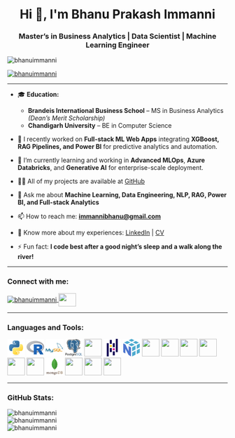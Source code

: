 <h1 align="center">Hi 👋, I'm Bhanu Prakash Immanni</h1>
<h3 align="center">Master’s in Business Analytics | Data Scientist | Machine Learning Engineer</h3>

<p align="left">
  <img src="https://komarev.com/ghpvc/?username=bhanuimmanni&label=Profile%20views&color=0e75b6&style=flat" alt="bhanuimmanni" />
</p>

<p align="left">
  <a href="https://github.com/ryo-ma/github-profile-trophy">
    <img src="https://github-profile-trophy.vercel.app/?username=bhanuimmanni" alt="bhanuimmanni" />
  </a>
</p>

---

- 🎓 **Education:**  
  - **Brandeis International Business School** – MS in Business Analytics *(Dean’s Merit Scholarship)*  
  - **Chandigarh University** – BE in Computer Science  

- 🔭 I recently worked on **Full-stack ML Web Apps** integrating **XGBoost, RAG Pipelines, and Power BI** for predictive analytics and automation.

- 🌱 I’m currently learning and working in **Advanced MLOps**, **Azure Databricks**, and **Generative AI** for enterprise-scale deployment.

- 👨‍💻 All of my projects are available at [GitHub](https://github.com/bpimmanni)

- 💬 Ask me about **Machine Learning, Data Engineering, NLP, RAG, Power BI, and Full-stack Analytics**

- 📫 How to reach me: **immannibhanu@gmail.com**

- 📄 Know more about my experiences: [LinkedIn](https://linkedin.com/in/bpimmanni) | [CV](#)

- ⚡ Fun fact: **I code best after a good night’s sleep and a walk along the river!**

---

<h3 align="left">Connect with me:</h3>
<p align="left">
<a href="https://linkedin.com/in/bhanuimmanni" target="blank">
<img align="center" src="https://raw.githubusercontent.com/rahuldkjain/github-profile-readme-generator/master/src/images/icons/Social/linked-in-alt.svg" alt="bhanuimmanni" height="30" width="40" />
</a>
<a href="https://www.leetcode.com/" target="blank">
<img align="center" src="https://raw.githubusercontent.com/rahuldkjain/github-profile-readme-generator/master/src/images/icons/Social/leet-code.svg" height="30" width="40" />
</a>
</p>

---

<h3 align="left">Languages and Tools:</h3>
<p align="left">
<a href="https://www.python.org" target="_blank"><img src="https://raw.githubusercontent.com/devicons/devicon/master/icons/python/python-original.svg" width="40" height="40"/></a>
<a href="https://www.r-project.org/" target="_blank"><img src="https://raw.githubusercontent.com/devicons/devicon/master/icons/r/r-original.svg" width="40" height="40"/></a>
<a href="https://www.mysql.com/" target="_blank"><img src="https://raw.githubusercontent.com/devicons/devicon/master/icons/mysql/mysql-original-wordmark.svg" width="40" height="40"/></a>
<a href="https://www.postgresql.org/" target="_blank"><img src="https://raw.githubusercontent.com/devicons/devicon/master/icons/postgresql/postgresql-original-wordmark.svg" width="40" height="40"/></a>
<a href="https://www.microsoft.com/en-us/sql-server" target="_blank"><img src="https://www.svgrepo.com/show/303229/microsoft-sql-server-logo.svg" width="40" height="40"/></a>
<a href="https://pandas.pydata.org/" target="_blank"><img src="https://raw.githubusercontent.com/devicons/devicon/master/icons/pandas/pandas-original.svg" width="40" height="40"/></a>
<a href="https://numpy.org/" target="_blank"><img src="https://raw.githubusercontent.com/devicons/devicon/master/icons/numpy/numpy-original.svg" width="40" height="40"/></a>
<a href="https://scikit-learn.org/" target="_blank"><img src="https://upload.wikimedia.org/wikipedia/commons/0/05/Scikit_learn_logo_small.svg" width="40" height="40"/></a>
<a href="https://xgboost.ai/" target="_blank"><img src="https://avatars.githubusercontent.com/u/21003710?s=280&v=4" width="40" height="40"/></a>
<a href="https://streamlit.io/" target="_blank"><img src="https://streamlit.io/images/brand/streamlit-mark-color.png" width="40" height="40"/></a>
<a href="https://flask.palletsprojects.com/" target="_blank"><img src="https://www.vectorlogo.zone/logos/pocoo_flask/pocoo_flask-icon.svg" width="40" height="40"/></a>
<a href="https://powerbi.microsoft.com/" target="_blank"><img src="https://upload.wikimedia.org/wikipedia/commons/c/cf/New_Power_BI_Logo.svg" width="40" height="40"/></a>
<a href="https://www.tableau.com/" target="_blank"><img src="https://cdn.worldvectorlogo.com/logos/tableau-software.svg" width="40" height="40"/></a>
<a href="https://www.mongodb.com/" target="_blank"><img src="https://raw.githubusercontent.com/devicons/devicon/master/icons/mongodb/mongodb-original-wordmark.svg" width="40" height="40"/></a>
<a href="https://git-scm.com/" target="_blank"><img src="https://www.vectorlogo.zone/logos/git-scm/git-scm-icon.svg" width="40" height="40"/></a>
<a href="https://azure.microsoft.com/en-us/services/databricks/" target="_blank"><img src="https://upload.wikimedia.org/wikipedia/commons/f/f0/Azure_Databricks_Logo.svg" width="40" height="40"/></a>
<a href="https://www.microsoft.com/en-us/microsoft-365/sharepoint/collaboration" target="_blank"><img src="https://upload.wikimedia.org/wikipedia/commons/f/f2/Microsoft_Office_SharePoint_%282019-present%29.svg" width="40" height="40"/></a>
</p>

---

<h3 align="left">GitHub Stats:</h3>
<div style="display: flex; align-items: center;">
  <img src="https://github-readme-stats.vercel.app/api/top-langs?username=bhanuimmanni&show_icons=true&locale=en&layout=compact" alt="bhanuimmanni" />
</div>
<div style="display: flex; align-items: center;">
  <img src="https://github-readme-stats.vercel.app/api?username=bhanuimmanni&show_icons=true&locale=en" alt="bhanuimmanni" />
</div>
<div style="display: flex; align-items: center;">
  <img src="https://github-readme-streak-stats.herokuapp.com/?user=bhanuimmanni&" alt="bhanuimmanni" />
</div>
